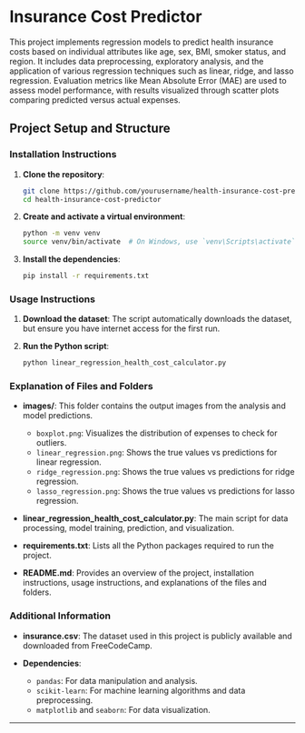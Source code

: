 # Insurance Cost Predictor

This project implements regression models to predict health insurance costs based on individual attributes like age, sex, BMI, smoker status, and region. It includes data preprocessing, exploratory analysis, and the application of various regression techniques such as linear, ridge, and lasso regression. Evaluation metrics like Mean Absolute Error (MAE) are used to assess model performance, with results visualized through scatter plots comparing predicted versus actual expenses.

## Project Setup and Structure

### Installation Instructions

1. **Clone the repository**:
    ```sh
    git clone https://github.com/yourusername/health-insurance-cost-predictor.git
    cd health-insurance-cost-predictor
    ```

2. **Create and activate a virtual environment**:
    ```sh
    python -m venv venv
    source venv/bin/activate  # On Windows, use `venv\Scripts\activate`
    ```

3. **Install the dependencies**:
    ```sh
    pip install -r requirements.txt
    ```

### Usage Instructions

1. **Download the dataset**:
    The script automatically downloads the dataset, but ensure you have internet access for the first run.

2. **Run the Python script**:
    ```sh
    python linear_regression_health_cost_calculator.py
    ```

### Explanation of Files and Folders

- **images/**: This folder contains the output images from the analysis and model predictions.
  - `boxplot.png`: Visualizes the distribution of expenses to check for outliers.
  - `linear_regression.png`: Shows the true values vs predictions for linear regression.
  - `ridge_regression.png`: Shows the true values vs predictions for ridge regression.
  - `lasso_regression.png`: Shows the true values vs predictions for lasso regression.

- **linear_regression_health_cost_calculator.py**: The main script for data processing, model training, prediction, and visualization.

- **requirements.txt**: Lists all the Python packages required to run the project.

- **README.md**: Provides an overview of the project, installation instructions, usage instructions, and explanations of the files and folders.

### Additional Information

- **insurance.csv**: The dataset used in this project is publicly available and downloaded from FreeCodeCamp.

- **Dependencies**: 
  - `pandas`: For data manipulation and analysis.
  - `scikit-learn`: For machine learning algorithms and data preprocessing.
  - `matplotlib` and `seaborn`: For data visualization.

---
